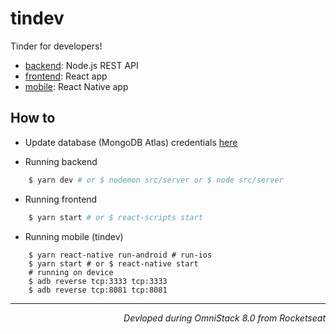 # tindev

Tinder for developers!

- [backend](/backend): Node.js REST API
- [frontend](/fronted): React app
- [mobile](/tindev): React Native app

## How to

- Update database (MongoDB Atlas) credentials [here](https://github.com/rwfazul/tindev/blob/master/backend/src/server.js#L19)

- Running backend

```bash
	$ yarn dev # or $ nodemon src/server or $ node src/server 
```

- Running frontend

```bash
	$ yarn start # or $ react-scripts start 
```

- Running mobile (tindev)

```
	$ yarn react-native run-android # run-ios
	$ yarn start # or $ react-native start
	# running on device
	$ adb reverse tcp:3333 tcp:3333
	$ adb reverse tcp:8081 tcp:8081	
```

<hr/>

<p align="right"><em>Devloped during OmniStack 8.0 from Rocketseat</em></p>


